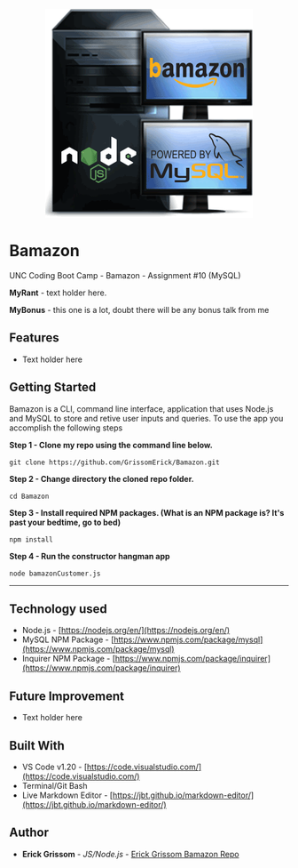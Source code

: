 <p align="center">
<img src="https://github.com/GrissomErick/Bamazon/blob/master/images/bamazon.png?raw=true" alt="Project logo"></img>
</p>


# Bamazon
 UNC Coding Boot Camp - Bamazon - Assignment #10 (MySQL)
 <p></p>
 
**MyRant** - text holder here. 

**MyBonus** - this one is a lot, doubt there will be any bonus talk from me

## Features

* Text holder here

## Getting Started
Bamazon is a CLI, command line interface, application that uses Node.js and MySQL to store and retive user inputs and queries. To use the app you accomplish the following steps

**Step 1 - Clone my repo using the command line below.**
```
git clone https://github.com/GrissomErick/Bamazon.git
```
**Step 2 - Change directory the cloned repo folder.**
```
cd Bamazon
```
**Step 3 - Install required NPM packages. (What is an NPM package is? It's past your bedtime, go to bed)**
```
npm install
```
**Step 4 - Run the constructor hangman app**
```
node bamazonCustomer.js
```
---
## Technology used
- Node.js - [https://nodejs.org/en/](https://nodejs.org/en/)
- MySQL NPM Package - [https://www.npmjs.com/package/mysql](https://www.npmjs.com/package/mysql)
- Inquirer NPM Package - [https://www.npmjs.com/package/inquirer](https://www.npmjs.com/package/inquirer)

## Future Improvement
* Text holder here

## Built With

* VS Code v1.20 - [https://code.visualstudio.com/](https://code.visualstudio.com/)
* Terminal/Git Bash
* Live Markdown Editor - [https://jbt.github.io/markdown-editor/](https://jbt.github.io/markdown-editor/)

## Author

* **Erick Grissom** - *JS/Node.js* - [Erick Grissom Bamazon Repo](https://github.com/GrissomErick/Bamazon)


